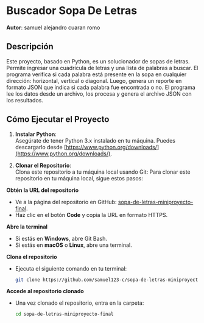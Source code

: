 # Buscador Sopa De Letras

**Autor**: samuel alejandro cuaran romo

## Descripción

Este proyecto, basado en Python, es un solucionador de sopas de letras. Permite ingresar una cuadrícula de letras y una lista de palabras a buscar. El programa verifica si cada palabra está presente en la sopa en cualquier dirección: horizontal, vertical o diagonal. Luego, genera un reporte en formato JSON que indica si cada palabra fue encontrada o no. El programa lee los datos desde un archivo, los procesa y genera el archivo JSON con los resultados.

## Cómo Ejecutar el Proyecto

1. **Instalar Python**:  
   Asegúrate de tener Python 3.x instalado en tu máquina. Puedes descargarlo desde [https://www.python.org/downloads/](https://www.python.org/downloads/).

2. **Clonar el Repositorio**:  
   Clona este repositorio a tu máquina local usando Git:
   Para clonar este repositorio en tu máquina local, sigue estos pasos:

 **Obtén la URL del repositorio**
   - Ve a la página del repositorio en GitHub: [sopa-de-letras-miniproyecto-final](https://github.com/samuel123-c/sopa-de-letras-miniproyecto-final).
   - Haz clic en el botón **Code** y copia la URL en formato HTTPS.

 **Abre la terminal**
   - Si estás en **Windows**, abre Git Bash.
   - Si estás en **macOS** o **Linux**, abre una terminal.

 **Clona el repositorio**
   - Ejecuta el siguiente comando en tu terminal:
     ```bash
     git clone https://github.com/samuel123-c/sopa-de-letras-miniproyecto-final.git
     ```
**Accede al repositorio clonado**
   - Una vez clonado el repositorio, entra en la carpeta:
     ```bash
     cd sopa-de-letras-miniproyecto-final
     ```



